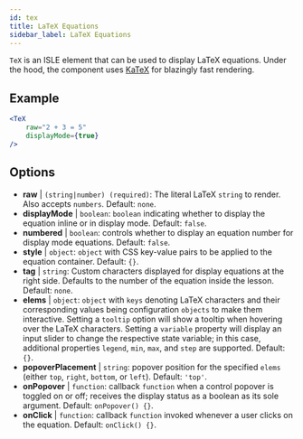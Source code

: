 ```yaml
---
id: tex
title: LaTeX Equations
sidebar_label: LaTeX Equations
---
```


`TeX` is an ISLE element that can be used to display LaTeX equations. Under the hood, the component uses [KaTeX](https://github.com/Khan/KaTeX) for blazingly fast rendering.

## Example

```jsx live
<TeX
    raw="2 + 3 = 5"
    displayMode={true}
/>
```



## Options

* __raw__ | `(string|number) (required)`: The literal LaTeX `string` to render. Also accepts `numbers`. Default: `none`.
* __displayMode__ | `boolean`: `boolean` indicating whether to display the equation inline or in display mode. Default: `false`.
* __numbered__ | `boolean`: controls whether to display an equation number for display mode equations. Default: `false`.
* __style__ | `object`: `object` with CSS key-value pairs to be applied to the equation container. Default: `{}`.
* __tag__ | `string`: Custom characters displayed for display equations at the right side. Defaults to the number of the equation inside the lesson. Default: `none`.
* __elems__ | `object`: `object` with `keys` denoting LaTeX characters and their corresponding values being configuration `objects` to make them interactive. Setting a `tooltip` option will show a tooltip when hovering over the LaTeX characters. Setting a `variable` property will display an input slider to change the respective state variable; in this case, additional properties `legend`, `min`, `max`, and `step` are supported. Default: `{}`.
* __popoverPlacement__ | `string`: popover position for the specified `elems` (either `top`, `right`, `bottom`, or `left`). Default: `'top'`.
* __onPopover__ | `function`: callback `function` when a control popover is toggled on or off; receives the display status as a boolean as its sole argument. Default: `onPopover() {}`.
* __onClick__ | `function`: callback `function` invoked whenever a user clicks on the equation. Default: `onClick() {}`.
